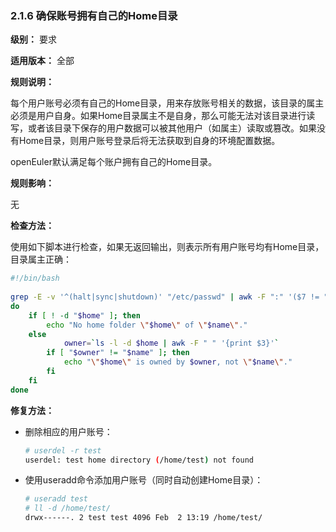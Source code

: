### 2.1.6 确保账号拥有自己的Home目录

**级别：** 要求

**适用版本：** 全部

**规则说明：** 

每个用户账号必须有自己的Home目录，用来存放账号相关的数据，该目录的属主必须是用户自身。如果Home目录属主不是自身，那么可能无法对该目录进行读写，或者该目录下保存的用户数据可以被其他用户（如属主）读取或篡改。如果没有Home目录，则用户账号登录后将无法获取到自身的环境配置数据。

openEuler默认满足每个账户拥有自己的Home目录。

**规则影响：**

无

**检查方法：**

使用如下脚本进行检查，如果无返回输出，则表示所有用户账号均有Home目录，目录属主正确：

```bash
#!/bin/bash  
 
grep -E -v '^(halt|sync|shutdown)' "/etc/passwd" | awk -F ":" '($7 != "/bin/false" && $7 != "/sbin/nologin" && $7 != "/usr/sbin/nologin") {print $1 " " $6}' | while read name home;
do
    if [ ! -d "$home" ]; then
        echo "No home folder \"$home\" of \"$name\"."
    else
            owner=`ls -l -d $home | awk -F " " '{print $3}'`
        if [ "$owner" != "$name" ]; then
            echo "\"$home\" is owned by $owner, not \"$name\"."
        fi
    fi
done
```

**修复方法：**

- 删除相应的用户账号：

  ```bash
  # userdel -r test
  userdel: test home directory (/home/test) not found
  ```

- 使用useradd命令添加用户账号（同时自动创建Home目录）：

  ```bash
  # useradd test
  # ll -d /home/test/
  drwx------. 2 test test 4096 Feb  2 13:19 /home/test/
  ```
